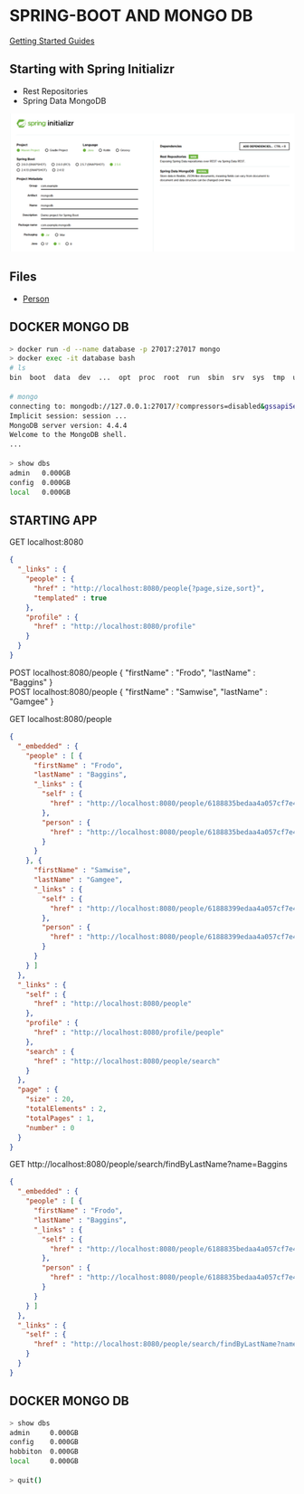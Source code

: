 # SPRING-BOOT AND MONGO DB
[Getting Started Guides](https://spring.io/guides/gs/accessing-mongodb-data-rest/)

## Starting with Spring Initializr
- Rest Repositories
- Spring Data MongoDB

![alt text](src/img/spring_initial_mongo.png)

## Files
- [Person](src/main/java/com/example/mongodb/model/Person.java)


## DOCKER MONGO DB
```bash
> docker run -d --name database -p 27017:27017 mongo
> docker exec -it database bash
# ls
bin  boot  data  dev  ...  opt  proc  root  run  sbin  srv  sys  tmp  usr  var

# mongo
connecting to: mongodb://127.0.0.1:27017/?compressors=disabled&gssapiServiceName=mongodb
Implicit session: session ...
MongoDB server version: 4.4.4
Welcome to the MongoDB shell.
...

> show dbs
admin   0.000GB
config  0.000GB
local   0.000GB
```

## STARTING APP

GET localhost:8080

```json
{
  "_links" : {
    "people" : {
      "href" : "http://localhost:8080/people{?page,size,sort}",
      "templated" : true
    },
    "profile" : {
      "href" : "http://localhost:8080/profile"
    }
  }
}
```

  
POST localhost:8080/people { "firstName" : "Frodo", "lastName" : "Baggins" }  
POST localhost:8080/people { "firstName" : "Samwise", "lastName" : "Gamgee" }  

GET localhost:8080/people  

```json
{
  "_embedded" : {
    "people" : [ {
      "firstName" : "Frodo",
      "lastName" : "Baggins",
      "_links" : {
        "self" : {
          "href" : "http://localhost:8080/people/6188835bedaa4a057cf7e410"
        },
        "person" : {
          "href" : "http://localhost:8080/people/6188835bedaa4a057cf7e410"
        }
      }
    }, {
      "firstName" : "Samwise",
      "lastName" : "Gamgee",
      "_links" : {
        "self" : {
          "href" : "http://localhost:8080/people/61888399edaa4a057cf7e411"
        },
        "person" : {
          "href" : "http://localhost:8080/people/61888399edaa4a057cf7e411"
        }
      }
    } ]
  },
  "_links" : {
    "self" : {
      "href" : "http://localhost:8080/people"
    },
    "profile" : {
      "href" : "http://localhost:8080/profile/people"
    },
    "search" : {
      "href" : "http://localhost:8080/people/search"
    }
  },
  "page" : {
    "size" : 20,
    "totalElements" : 2,
    "totalPages" : 1,
    "number" : 0
  }
}
```

GET http://localhost:8080/people/search/findByLastName?name=Baggins

```json
{
  "_embedded" : {
    "people" : [ {
      "firstName" : "Frodo",
      "lastName" : "Baggins",
      "_links" : {
        "self" : {
          "href" : "http://localhost:8080/people/6188835bedaa4a057cf7e410"
        },
        "person" : {
          "href" : "http://localhost:8080/people/6188835bedaa4a057cf7e410"
        }
      }
    } ]
  },
  "_links" : {
    "self" : {
      "href" : "http://localhost:8080/people/search/findByLastName?name=Baggins"
    }
  }
}


```

## DOCKER MONGO DB
```bash
> show dbs
admin     0.000GB
config    0.000GB
hobbiton  0.000GB
local     0.000GB

> quit()
```
